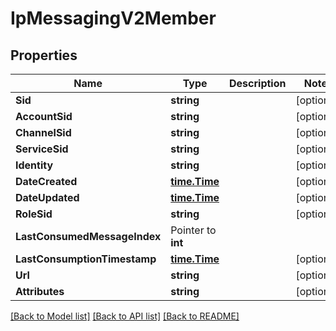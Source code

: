 # IpMessagingV2Member

## Properties

Name | Type | Description | Notes
------------ | ------------- | ------------- | -------------
**Sid** | **string** |  |[optional] 
**AccountSid** | **string** |  |[optional] 
**ChannelSid** | **string** |  |[optional] 
**ServiceSid** | **string** |  |[optional] 
**Identity** | **string** |  |[optional] 
**DateCreated** | [**time.Time**](time.Time.md) |  |[optional] 
**DateUpdated** | [**time.Time**](time.Time.md) |  |[optional] 
**RoleSid** | **string** |  |[optional] 
**LastConsumedMessageIndex** | Pointer to **int** |  |
**LastConsumptionTimestamp** | [**time.Time**](time.Time.md) |  |[optional] 
**Url** | **string** |  |[optional] 
**Attributes** | **string** |  |[optional] 

[[Back to Model list]](../README.md#documentation-for-models) [[Back to API list]](../README.md#documentation-for-api-endpoints) [[Back to README]](../README.md)


